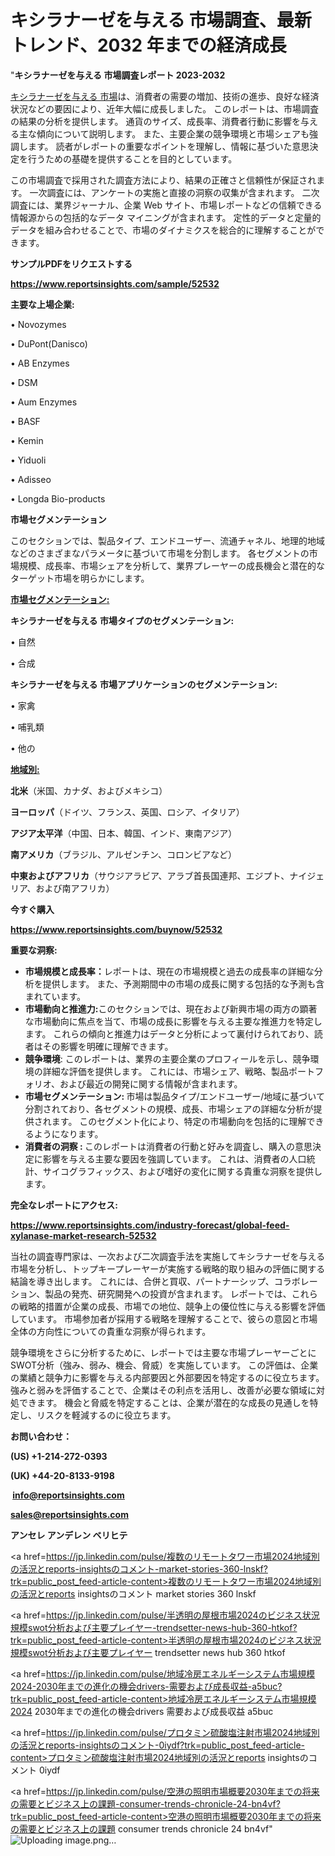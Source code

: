 # キシラナーゼを与える 市場調査、最新トレンド、2032 年までの経済成長

"<strong>キシラナーゼを与える 市場調査レポート 2023-2032</strong>

<a href=https://www.reportsinsights.com/sample/52532>キシラナーゼを与える 市場</a>は、消費者の需要の増加、技術の進歩、良好な経済状況などの要因により、近年大幅に成長しました。 このレポートは、市場調査の結果の分析を提供します。 通貨のサイズ、成長率、消費者行動に影響を与える主な傾向について説明します。 また、主要企業の競争環境と市場シェアも強調します。 読者がレポートの重要なポイントを理解し、情報に基づいた意思決定を行うための基礎を提供することを目的としています。

この市場調査で採用された調査方法により、結果の正確さと信頼性が保証されます。 一次調査には、アンケートの実施と直接の洞察の収集が含まれます。 二次調査には、業界ジャーナル、企業 Web サイト、市場レポートなどの信頼できる情報源からの包括的なデータ マイニングが含まれます。 定性的データと定量的データを組み合わせることで、市場のダイナミクスを総合的に理解することができます。

<strong><b>サンプルPDFをリクエストする</b></strong>

<a href=https://www.reportsinsights.com/sample/52532><strong><u>https://www.reportsinsights.com/sample/52532</u></strong></a>

<strong>主要な上場企業:</strong>

• Novozymes

• DuPont(Danisco)

• AB Enzymes

• DSM

• Aum Enzymes

• BASF

• Kemin

• Yiduoli

• Adisseo

• Longda Bio-products

<strong>市場セグメンテーション</strong>

このセクションでは、製品タイプ、エンドユーザー、流通チャネル、地理的地域などのさまざまなパラメータに基づいて市場を分割します。 各セグメントの市場規模、成長率、市場シェアを分析して、業界プレーヤーの成長機会と潜在的なターゲット市場を明らかにします。

<strong><u>市場セグメンテーション</u></strong><strong><u>:</u></strong>

<strong>キシラナーゼを与える 市場タイプのセグメンテーション:</strong>

• 自然

• 合成

<strong>キシラナーゼを与える 市場アプリケーションのセグメンテーション:</strong>

• 家禽

• 哺乳類

• 他の

<strong><u>地域別</u></strong><strong><u>:</u></strong>

<strong>北米</strong>（米国、カナダ、およびメキシコ）

<strong>ヨーロッパ</strong>（ドイツ、フランス、英国、ロシア、イタリア）

<strong>アジア太平洋</strong>（中国、日本、韓国、インド、東南アジア）

<strong>南アメリカ</strong>（ブラジル、アルゼンチン、コロンビアなど）

<strong>中東およびアフリカ</strong>（サウジアラビア、アラブ首長国連邦、エジプト、ナイジェリア、および南アフリカ）

<strong>今すぐ購入</strong>

<a href=https://www.reportsinsights.com/buynow/52532><strong><u>https://www.reportsinsights.com/buynow/52532</u></strong></a>

<strong>重要な洞察:</strong>
<ul>
  <li><strong>市場規模と成長率：</strong>レポートは、現在の市場規模と過去の成長率の詳細な分析を提供します。 また、予測期間中の市場の成長に関する包括的な予測も含まれています。</li>
  <li><strong>市場動向と推進力:</strong>このセクションでは、現在および新興市場の両方の顕著な市場動向に焦点を当て、市場の成長に影響を与える主要な推進力を特定します。 これらの傾向と推進力はデータと分析によって裏付けられており、読者はその影響を明確に理解できます。</li>
  <li><strong>競争環境</strong>: このレポートは、業界の主要企業のプロフィールを示し、競争環境の詳細な評価を提供します。 これには、市場シェア、戦略、製品ポートフォリオ、および最近の開発に関する情報が含まれます。</li>
  <li><strong>市場セグメンテーション: </strong>市場は製品タイプ/エンドユーザー/地域に基づいて分割されており、各セグメントの規模、成長、市場シェアの詳細な分析が提供されます。 このセグメント化により、特定の市場動向を包括的に理解できるようになります。</li>
  <li><strong>消費者の洞察 : </strong>このレポートは消費者の行動と好みを調査し、購入の意思決定に影響を与える主要な要因を強調しています。 これは、消費者の人口統計、サイコグラフィックス、および嗜好の変化に関する貴重な洞察を提供します。</li>
</ul>
<strong>完全なレポートにアクセス:</strong>

<a href=https://www.reportsinsights.com/industry-forecast/global-feed-xylanase-market-research-52532><strong><u><b>https://www.reportsinsights.com/industry-forecast/global-feed-xylanase-market-research-52532</b></u></strong></a>

当社の調査専門家は、一次および二次調査手法を実施してキシラナーゼを与える市場を分析し、トップキープレーヤーが実施する戦略的取り組みの評価に関する結論を導き出します。 これには、合併と買収、パートナーシップ、コラボレーション、製品の発売、研究開発への投資が含まれます。 レポートでは、これらの戦略的措置が企業の成長、市場での地位、競争上の優位性に与える影響を評価しています。 市場参加者が採用する戦略を理解することで、彼らの意図と市場全体の方向性についての貴重な洞察が得られます。

競争環境をさらに分析するために、レポートでは主要な市場プレーヤーごとにSWOT分析（強み、弱み、機会、脅威）を実施しています。 この評価は、企業の業績と競争力に影響を与える内部要因と外部要因を特定するのに役立ちます。 強みと弱みを評価することで、企業はその利点を活用し、改善が必要な領域に対処できます。 機会と脅威を特定することは、企業が潜在的な成長の見通しを特定し、リスクを軽減するのに役立ちます。

<strong>お問い合わせ：</strong>

<strong>(US) +1-214-272-0393</strong>

<strong>(UK) +44-20-8133-9198</strong>

<strong> </strong><a href=info@reportsinsights.com><strong><u>info@reportsinsights.com</u></strong></a>

<a href=sales@reportsinsights.com><strong><u>sales@reportsinsights.com</u></strong></a>

<strong>アンセレ アンデレン ベリヒテ</strong>

<a href=https://jp.linkedin.com/pulse/複数のリモートタワー市場2024地域別の活況とreports-insightsのコメント-market-stories-360-lnskf?trk=public_post_feed-article-content>複数のリモートタワー市場2024地域別の活況とreports insightsのコメント market stories 360 lnskf</a>

<a href=https://jp.linkedin.com/pulse/半透明の屋根市場2024のビジネス状況規模swot分析および主要プレイヤー-trendsetter-news-hub-360-htkof?trk=public_post_feed-article-content>半透明の屋根市場2024のビジネス状況規模swot分析および主要プレイヤー trendsetter news hub 360 htkof</a>

<a href=https://jp.linkedin.com/pulse/地域冷房エネルギーシステム市場規模2024-2030年までの進化の機会drivers-需要および成長収益-a5buc?trk=public_post_feed-article-content>地域冷房エネルギーシステム市場規模2024 2030年までの進化の機会drivers 需要および成長収益 a5buc</a>

<a href=https://jp.linkedin.com/pulse/プロタミン硫酸塩注射市場2024地域別の活況とreports-insightsのコメント-0iydf?trk=public_post_feed-article-content>プロタミン硫酸塩注射市場2024地域別の活況とreports insightsのコメント 0iydf</a>

<a href=https://jp.linkedin.com/pulse/空港の照明市場概要2030年までの将来の需要とビジネス上の課題-consumer-trends-chronicle-24-bn4vf?trk=public_post_feed-article-content>空港の照明市場概要2030年までの将来の需要とビジネス上の課題 consumer trends chronicle 24 bn4vf</a>"
![Uploading image.png…]()
